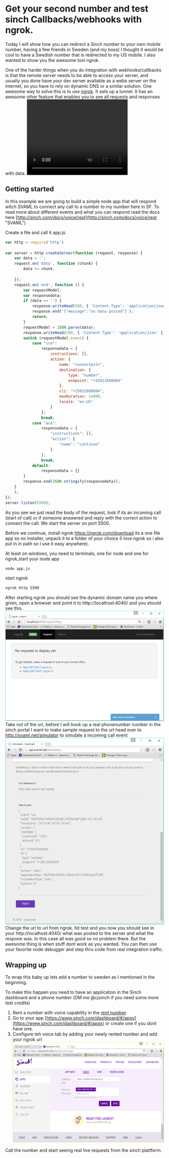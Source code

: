 # Get your second number and test sinch Callbacks/webhooks with ngrok.

Today I will show how you can redirect a Sinch number to your own mobile number, having a few friends in Sweden (and my boss) I thought it would be cool to have a Swedish number that is redirected to my US mobile. I also wanted to show you the awesome tool ngrok.

One of the harder things when you do integration with webhooks/callbacks is that the remote server needs to be able to access your server, and usually you done have your dev server available as a webs server on the internet, so you have to rely on dynamic DNS or a similar solution. One awesome way to solve this is to use [ngrok](https://ngrok.com/ "ngrok"). It sets up a tunnel. It has an awesome other feature that enables you to see all requests and responses with data. 
<video width="320" height="240" controls>
  <source src="https://giphy.com/gifs/l0MYw9nh8qcoIyCju/html5" type="video/mp4">
  Your browser does not support the video tag.
</video>


## Getting started
In this example we are going to build a simple node app that will respond witch SVAML to connect any call to a number to my number here in SF. To read more about different events and what you can respond read the docs here
[http://sinch.com/docs/voice/rest](http://sinch.com/docs/voice/rest "SVAML") 

Create a file and call it app.js
```javascript
var http = require('http')

var server = http.createServer(function (request, response) {
    var data = '';
    request.on('data', function (chunk) {
        data += chunk;

    });
    request.on('end', function () {
        var requestModel;
        var responsedata;
        if (data == '') {
            response.writeHead(500, { 'Content-Type': 'application/json' });
            response.end('{"message":"no data posted"}');
            return;
        }
        requestModel = JSON.parse(data);
        response.writeHead(200, { 'Content-Type': 'application/json' });
        switch (requestModel.event) {
            case "ice":
                responsedata = {
                    instructions: [],
                    action: {
                        name: "connectpstn",
                        destination: {
                            type: "number",
                            endpoint: "+15612600684"
                        },
                        cli: "+15612600684",
                        maxDuration: 14400,
                        locale: "en-US"
                    }
                };
                break;
            case "ace":
                responsedata = {
                    "instructions": [],
                    "action": {
                        "name": "continue"
                    }
                };
                break;
            default:
                responsedata = {}
        }
        response.end(JSON.stringify(responsedata));
    }
    );
});
server.listen(5500);
```
As you see we just read the body of the request, look if its an incoming call (start of call) or if someone answered and reply with the correct action to connect the call. We start the server on port 5500.  

Before we continue, install ngrok https://ngrok.com/download its a one file app so no installer, unpack it to a folder of your choice (I love ngrok so i also put in in path so I use it easy anywhere). 

At least on windows, you need to terminals, one for node and one for ngrok,start your node app 
```bash
node app.js
```
start ngrok
```bash
ngrok http 5500
```
After starting ngrok you should see the dynamic domain name you where given, open a browser and point it to http://localhost:4040/ and you should see this. 
![](images/ngrokportal.png)
Take not of the url, before I will hook up a real phonenumber number in the sinch portal I want to make sample request to the url head over to http://svaml.net/simulator to simulate a incoming call event
![](images/svamlnet.png)
Change the url to url from ngrok. hit test and you now you should see  in your http://localhost:4040/ what was posted to the server and what the respone was. In this case all was good so no problem there. But the awesome thing is when stuff dont work as you wanted. You can then use your favorite node debugger and step thru code from real integration traffic. 

## Wrapping up
To  wrap this baby up lets add a number to sweden as I mentioned in the beginning. 

To make this happen you need to have an application in the Sinch dashboard and a phone number (DM me @cjsinch if you need some more test credits) 
1. Rent a number with voice capability in the [rent number](https://www.sinch.com/dashboard/#/numbers) 
2. Go to your app [https://www.sinch.com/dashboard/#/apps](https://www.sinch.com/dashboard/#/apps) or create one if you dont have one. 
3. Configure teh voice tab by adding your newly rented number and add your ngrok url
![](images/sinchdashboard.png)

Call the number and start seeing real live requests from the sinch plattform.


   
